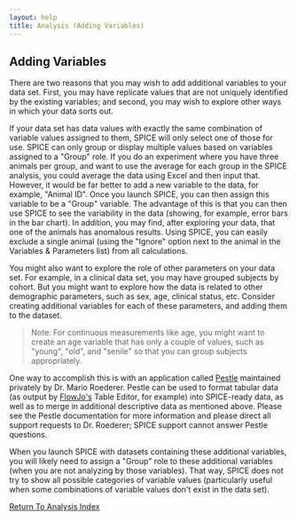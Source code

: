 ```yaml
---
layout: help
title: Analysis (Adding Variables)
---
```


## Adding Variables

There are two reasons that you may wish to add additional variables to your data set. First, you may have replicate values that are not uniquely identified by the existing variables; and second, you may wish to explore other ways in which your data sorts out.

If your data set has data values with exactly the same combination of variable values assigned to them, SPICE will only select one of those for use. SPICE can only group or display multiple values based on variables assigned to a "Group" role. If you do an experiment where you have three animals per group, and want to use the average for each group in the SPICE analysis, you could average the data using Excel and then input that. However, it would be far better to add a new variable to the data, for example, "Animal ID". Once you launch SPICE, you can then assign this variable to be a "Group" variable. The advantage of this is that you can then use SPICE to see the variability in the data (showing, for example, error bars in the bar chart). In addition, you may find, after exploring your data, that one of the animals has anomalous results. Using SPICE, you can easily exclude a single animal (using the "Ignore" option next to the animal in the Variables & Parameters list) from all calculations.

You might also want to explore the role of other parameters on your data set. For example, in a clinical data set, you may have grouped subjects by cohort. But you might want to explore how the data is related to other demographic parameters, such as sex, age, clinical status, etc. Consider creating additional variables for each of these parameters, and adding them to the dataset.

>Note: For continuous measurements like age, you might want to create an age variable that has only a couple of values, such as "young", "old", and "senile" so that you can group subjects appropriately.

One way to accomplish this is with an application called [Pestle](http://drmr.com/pestle.zip) maintained privately by Dr. Mario Roederer. Pestle can be used to format tabular data (as output by [FlowJo's](https://www.flowjo.com) Table Editor, for example) into SPICE-ready data, as well as to merge in additional descriptive data as mentioned above. Please see the Pestle documentation for more information and please direct all support requests to Dr. Roederer; SPICE support cannot answer Pestle questions.

When you launch SPICE with datasets containing these additional variables, you will likely need to assign a "Group" role to these additional variables (when you are not analyzing by those variables). That way, SPICE does not try to show all possible categories of variable values (particularly useful when some combinations of variable values don't exist in the data set).

[Return To Analysis Index](analysis)
